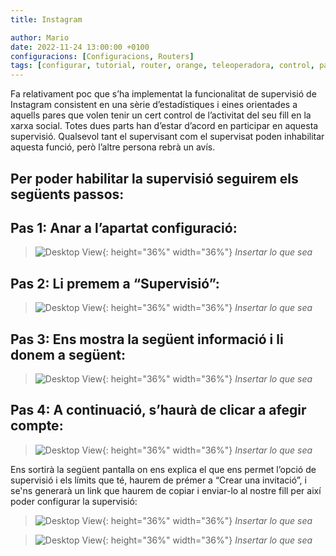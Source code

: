 ```yaml
---
title: Instagram

author: Mario
date: 2022-11-24 13:00:00 +0100 
configuracions: [Configuracions, Routers]
tags: [configurar, tutorial, router, orange, teleoperadora, control, parental, pc, libebox, acces, xarxa, dispositiu, restringir, jazztel]
---
```


Fa relativament poc que s’ha implementat la funcionalitat de supervisió de Instagram consistent en una sèrie d’estadístiques i eines orientades a aquells pares que volen tenir un cert control de l’activitat del seu fill en la xarxa social. Totes dues parts han d’estar d’acord en participar en aquesta supervisió. Qualsevol tant el supervisant com el supervisat poden inhabilitar aquesta funció, però l’altre persona rebrà un avís.

## Per poder habilitar la supervisió seguirem els següents passos:

## Pas 1: Anar a l’apartat configuració:
>![Desktop View](/assets/img/instagram/image5.png){: height="36%" width="36%"}
_Insertar lo que sea_

## Pas 2: Li premem a “Supervisió”:

>![Desktop View](/assets/img/instagram/image2.png){: height="36%" width="36%"}
_Insertar lo que sea_

## Pas 3: Ens mostra la següent informació i li donem a següent:

>![Desktop View](/assets/img/instagram/image1.png){: height="36%" width="36%"}
_Insertar lo que sea_

## Pas 4: A continuació, s’haurà de clicar a afegir compte:

>![Desktop View](/assets/img/instagram/image4.png){: height="36%" width="36%"}
_Insertar lo que sea_

Ens sortirà la següent pantalla on ens explica el que ens permet l’opció de supervisió i els límits que té, haurem de prémer a “Crear una invitació”, i se'ns generarà un link que haurem de copiar i enviar-lo al nostre fill per així poder configurar la supervisió:

>![Desktop View](/assets/img/instagram/image6.png){: height="36%" width="36%"}
_Insertar lo que sea_

>![Desktop View](/assets/img/instagram/image3.png){: height="36%" width="36%"}
_Insertar lo que sea_
